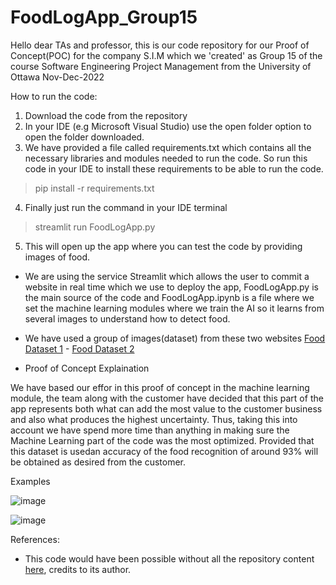 # FoodLogApp_Group15
Hello dear TAs and professor, this is our code repository for our Proof of Concept(POC) for the company S.I.M which we 'created' as Group 15 of the course Software Engineering Project Management from the University of Ottawa Nov-Dec-2022

How to run the code:

1. Download the code from the repository
2. In your IDE (e.g Microsoft Visual Studio) use the open folder option to open the folder downloaded.
3. We have provided a file called requirements.txt which contains all the necessary libraries and modules needed to run the code. 
So run this code in your IDE to install these requirements to be able to run the code.

> pip install -r requirements.txt

4. Finally just run the command in your IDE terminal

> streamlit run FoodLogApp.py

5. This will open up the app where you can test the code by providing images of food.

- We are using the service Streamlit which allows the user to commit a website in real time which we use to deploy the app, FoodLogApp.py is the main source of the code and FoodLogApp.ipynb is a file where we set the machine learning modules where we train the AI so it learns from several images to understand how to detect food.

- We have used a group of images(dataset) from these two websites [Food Dataset 1](https://data.vision.ee.ethz.ch/cvl/datasets_extra/food-101/) - [Food Dataset 2](https://www.kaggle.com/datasets/kritikseth/fruit-and-vegetable-image-recognition)

- Proof of Concept Explaination

We have based our effor in this proof of concept in the machine learning module, the team along with the customer have decided that this part of the app represents both what can add the most value to the customer business and also what produces the highest uncertainty. Thus, taking this into account we have spend more time than anything in making sure the Machine Learning part of the code was the most optimized. Provided that this dataset is usedan accuracy of the food recognition of around 93% will be obtained as desired from the customer.

Examples

![image](https://user-images.githubusercontent.com/113482288/200460025-aa259841-795a-4721-b9a7-cadfde99e9a9.png)

![image](https://user-images.githubusercontent.com/113482288/200460177-fa790e1c-5745-4eed-b159-a1466a853a03.png)

References:

- This code would have been possible without all the repository content [here](https://github.com/Spidy20?tab=repositories), credits to its author.
